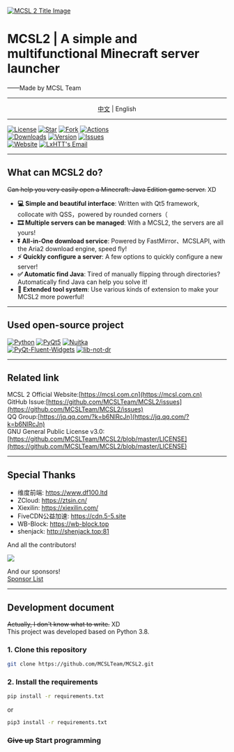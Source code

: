 [![MCSL 2 Title Image](https://s3.bmp.ovh/imgs/2023/03/21/5afb21934bd980ab.png)](https://mcsl.com.cn)

# MCSL2 | A simple and multifunctional Minecraft server launcher

<right>
——Made by MCSL Team
</right>

___

<center>
<a href="https://github.com/MCSLTeam/MCSL2" target="_blank">中文</a>  |  English
</center>

___
[![License](https://img.shields.io/github/license/MCSLTeam/MCSL2?style=for-the-badge "License")](https://github.com/MCSLTeam/MCSL2/blob/master/LICENSE)
[![Star](https://img.shields.io/github/stars/MCSLTeam/MCSL2?style=for-the-badge "Star")](https://github.com/MCSLTeam/MCSL2/stargazers)
[![Fork](https://img.shields.io/github/forks/MCSLTeam/MCSL2?style=for-the-badge "Fork")](https://github.com/MCSLTeam/MCSL2/forks)
[![Actions](https://img.shields.io/github/actions/workflow/status/MCSLTeam/MCSL2/build.yml?label=Build&style=for-the-badge "Actions")](https://github.com/MCSLTeam/MCSL2/actions)  
[![Downloads](https://img.shields.io/github/downloads/MCSLTeam/MCSL2/total?style=for-the-badge "Downloads")](https://github.com/MCSLTeam/MCSL2/releases)
[![Version](https://img.shields.io/github/v/tag/MCSLTeam/MCSL2?label=ver&style=for-the-badge "Version")](https://github.com/MCSLTeam/MCSL2/releases/latest)
[![Issues](https://img.shields.io/github/issues/MCSLTeam/MCSL2?style=for-the-badge "Issues")](https://github.com/MCSLTeam/MCSL2/issues)  
[![Website](https://img.shields.io/badge/offical-website-gray.svg?style=for-the-badge "Website")](https://mcsl.com.cn)
[![LxHTT's Email](https://img.shields.io/badge/%20EMAIL-lxhtt%40vip.qq.com-%2357728B?style=for-the-badge)](mailto:lxhtt@vip.qq.com)   
___

## What can MCSL2 do?

~~Can help you very easily open a Minecraft: Java Edition game server.~~ XD

- **💻 Simple and beautiful interface**: Written with Qt5 framework, collocate with QSS，powered by rounded corners（
- **🎞️ Multiple servers can be managed**: With a MCSL2, the servers are all yours!
- **⏬ All-in-One download service**: Powered by FastMirror、MCSLAPI, with the Aria2 download engine, speed fly!
- **⚡ Quickly configure a server**: A few options to quickly configure a new server!
- **✅ Automatic find Java**: Tired of manually flipping through directories? Automatically find Java can help you solve it!
- **🔧 Extended tool system**: Use various kinds of extension to make your MCSL2 more powerful!

___

## Used open-source project

[![Python](https://img.shields.io/badge/python-3.8-blue.svg?style=for-the-badge "Python")](https://python.org)
[![PyQt5](https://img.shields.io/badge/pyqt5-latest-brightgreen.svg?style=for-the-badge "PyQt5")](https://pypi.org/project/PyQt5/)
[![Nuitka](https://img.shields.io/badge/nuitka-latest-red.svg?style=for-the-badge "Nuitka")](https://nuitka.net)  
[![PyQt-Fluent-Widgets](https://img.shields.io/badge/qfluentwidgets-latest-green.svg?style=for-the-badge "PyQt-Fluent-Widgets")](https://www.github.com/zhiyiYo/PyQt-Fluent-Widgets)
[![lib-not-dr](https://img.shields.io/badge/lib_not_dr-0.1.x-green.svg?style=for-the-badge "lib-not-dr")](https://github.com/shenjackyuanjie/lib-not-dr)
___

## Related link

MCSL 2 Official Website:[https://mcsl.com.cn](https://mcsl.com.cn)  
GitHub Issue:[https://github.com/MCSLTeam/MCSL2/issues](https://github.com/MCSLTeam/MCSL2/issues)  
QQ Group:[https://jq.qq.com/?k=b6NlRcJn](https://jq.qq.com/?k=b6NlRcJn)  
GNU General Public License v3.0:[https://github.com/MCSLTeam/MCSL2/blob/master/LICENSE](https://github.com/MCSLTeam/MCSL2/blob/master/LICENSE)
___

## Special Thanks

- 维度前端: https://www.df100.ltd
- ZCloud: https://ztsin.cn/
- Xiexilin: https://xiexilin.com/
- FiveCDN公益加速: https://cdn.5-5.site
- WB-Block: https://wb-block.top
- shenjack: http://shenjack.top:81

And all the contributors!  

<a href="https://github.com/MCSLTeam/MCSL2/graphs/contributors"><img src="https://contrib.rocks/image?repo=MCSLTeam/MCSL2&anon=1&max=100000000"></a>

And our sponsors!  
[Sponsor List](https://github.com/MCSLTeam/MCSL2/blob/master/Sponsors.md)
___

## Development document

~~Actually, I don't know what to write.~~ XD  
This project was developed based on Python 3.8.

### 1. Clone this repository

```bash
git clone https://github.com/MCSLTeam/MCSL2.git
```

### 2. Install the requirements

```bash
pip install -r requirements.txt
```

or

```bash
pip3 install -r requirements.txt
```

### ~~Give up~~ **Start programming**
